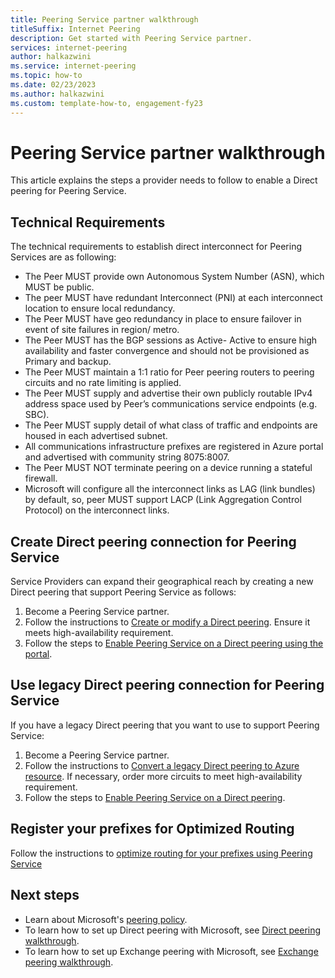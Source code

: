 ```yaml
---
title: Peering Service partner walkthrough
titleSuffix: Internet Peering
description: Get started with Peering Service partner.
services: internet-peering
author: halkazwini
ms.service: internet-peering
ms.topic: how-to
ms.date: 02/23/2023
ms.author: halkazwini
ms.custom: template-how-to, engagement-fy23
---
```


# Peering Service partner walkthrough

This article explains the steps a provider needs to follow to enable a Direct peering for Peering Service.

## Technical Requirements
The technical requirements to establish direct interconnect for Peering Services are as following:
-	The Peer MUST provide own Autonomous System Number (ASN), which MUST be public.
-	The peer MUST have redundant Interconnect (PNI) at each interconnect location to ensure local redundancy.
-	The Peer MUST have geo redundancy in place to ensure failover in event of site failures in region/ metro.
-	The Peer MUST has the BGP sessions as Active- Active to ensure high availability and faster convergence and should not be provisioned as Primary and backup.
-	The Peer MUST maintain a 1:1 ratio for Peer peering routers to peering circuits and no rate limiting is applied.
-	The Peer MUST supply and advertise their own publicly routable IPv4 address space used by Peer’s communications service endpoints (e.g. SBC). 
-	The Peer MUST supply detail of what class of traffic and endpoints are housed in each advertised subnet.
-	All communications infrastructure prefixes are registered in Azure portal and advertised with community string 8075:8007.
-	The Peer MUST NOT terminate peering on a device running a stateful firewall. 
-	Microsoft will configure all the interconnect links as LAG (link bundles) by default, so, peer MUST support LACP (Link Aggregation Control Protocol) on the interconnect links.

## Create Direct peering connection for Peering Service

Service Providers can expand their geographical reach by creating a new Direct peering that support Peering Service as follows:

1. Become a Peering Service partner.
1. Follow the instructions to [Create or modify a Direct peering](howto-direct-portal.md). Ensure it meets high-availability requirement.
1. Follow the steps to [Enable Peering Service on a Direct peering using the portal](howto-peering-service-portal.md).

## Use legacy Direct peering connection for Peering Service

If you have a legacy Direct peering that you want to use to support Peering Service:

1. Become a Peering Service partner.
1. Follow the instructions to [Convert a legacy Direct peering to Azure resource](howto-legacy-direct-portal.md). If necessary, order more circuits to meet high-availability requirement.
1. Follow the steps to [Enable Peering Service on a Direct peering](howto-peering-service-portal.md).

## Register your prefixes for Optimized Routing

Follow the instructions to [optimize routing for your prefixes using Peering Service](./optimizePrefixes.md)

## Next steps

* Learn about Microsoft's [peering policy](policy.md).
* To learn how to set up Direct peering with Microsoft, see [Direct peering walkthrough](walkthrough-direct-all.md).
* To learn how to set up Exchange peering with Microsoft, see [Exchange peering walkthrough](walkthrough-exchange-all.md).